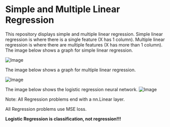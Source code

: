 # Simple and Multiple Linear Regression

This repository displays simple and multiple linear regression. Simple linear regression is where there is a single feature (X has 1 column).
Multiple linear regression is where there are multiple features (X has more than 1 column).
The image below shows a graph for simple linear regression.

![Image](simple_linear_regression.png)

The image below shows a graph for multiple linear regression.

![Image](3d-multiple.png)

The image below shows the logistic regression neural network.
![Image](LogisticRegressionNetwork.png)

Note: All Regression problems end with a nn.Linear layer.

All Regression problems use MSE loss. 

**Logistic Regression is classification, not regression!!!**
